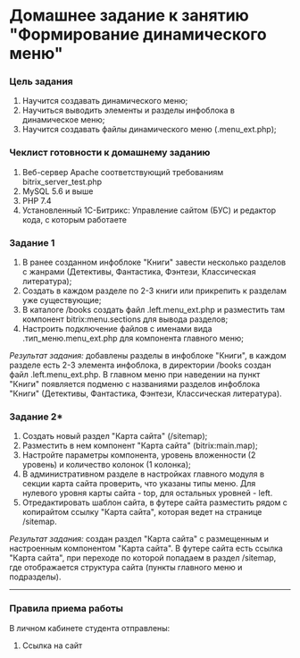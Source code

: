 # Домашнее задание к занятию "Формирование динамического меню"

### Цель задания

1. Научится создавать динамического меню; 
2. Научиться выводить элементы и разделы инфоблока в динамическое меню;
3. Научится создавать файлы динамического меню (.menu_ext.php);

### Чеклист готовности к домашнему заданию

1. Веб-сервер Apache соответствующий требованиям bitrix_server_test.php
2. MySQL 5.6 и выше
3. PHP 7.4
4. Установленный 1С-Битрикс: Управление сайтом (БУС) и редактор кода, с которым работаете

### Задание 1
1. В ранее созданном инфоблоке "Книги" завести несколько разделов с жанрами (Детективы, Фантастика, Фэнтези, Классическая литература);
2. Создать в каждом разделе по 2-3 книги или прикрепить к разделам уже существующие;
3. В каталоге /books создать файл .left.menu_ext.php и разместить там компонент bitrix:menu.sections для вывода разделов;
4. Настроить подключение файлов с именами вида .тип_меню.menu_ext.php для компонента главного меню;

*Результат задания:* добавлены разделы в инфоблоке "Книги", в каждом разделе есть 2-3 элемента инфоблока, в директории /books создан файл .left.menu_ext.php. В главном меню при наведении на пункт "Книги" появляется подменю с названиями разделов инфоблока "Книги" (Детективы, Фантастика, Фэнтези, Классическая литература).

### Задание 2*
1. Создать новый раздел "Карта сайта" (/sitemap);
2. Разместить в нем компонент "Карта сайта" (bitrix:main.map);
3. Настройте параметры компонента, уровень вложенности (2 уровень) и количество колонок (1 колонка);
4. В административном разделе в настройках главного модуля в секции карта сайта проверить, что указаны типы меню. Для нулевого уровня карты сайта - top, для остальных уровней - left.  
5. Отредактировать шаблон сайта, в футере сайта разместить рядом с копирайтом ссылку "Карта сайта", которая ведет на странице /sitemap.

*Результат задания:* создан раздел "Карта сайта" с размещенным и настроенным компонентом "Карта сайта". В футере сайта есть ссылка "Карта сайта", при переходе по которой попадаем в раздел /sitemap, где отображается структура сайта (пункты главного меню и подразделы).


------

### Правила приема работы

В личном кабинете студента отправлены:
1.  Ссылка на сайт
